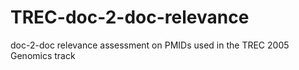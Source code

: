 # TREC-doc-2-doc-relevance
doc-2-doc relevance assessment on PMIDs used in the TREC 2005 Genomics track
